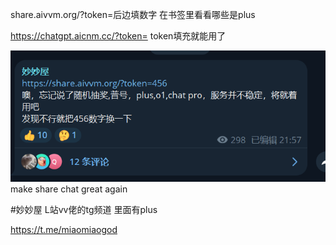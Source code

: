 
share.aivvm.org/?token=后边填数字
在书签里看看哪些是plus

https://chatgpt.aicnm.cc/?token=
token填充就能用了

![alt text](image-2.png)
make share chat great again


#妙妙屋
 L站vv佬的tg频道 里面有plus


 https://t.me/miaomiaogod
 




 
